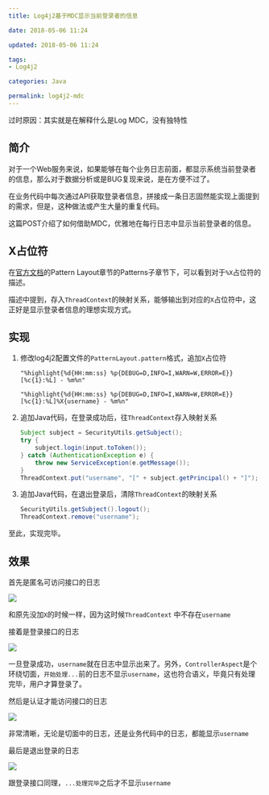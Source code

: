 ```yaml
---
title: Log4j2基于MDC显示当前登录者的信息

date: 2018-05-06 11:24

updated: 2018-05-06 11:24

tags:
- Log4j2

categories: Java

permalink: log4j2-mdc
---
```


过时原因：其实就是在解释什么是Log MDC，没有独特性

## 简介

对于一个Web服务来说，如果能够在每个业务日志前面，都显示系统当前登录者的信息，那么对于数据分析或是BUG复现来说，是在方便不过了。

在业务代码中每次通过API获取登录者信息，拼接成一条日志固然能实现上面提到的需求，但是，这种做法或产生大量的重复代码。

这篇POST介绍了如何借助MDC，优雅地在每行日志中显示当前登录者的信息。



## X占位符

在[官方文档](https://logging.apache.org/log4j/2.x/manual/layouts.html)的Pattern Layout章节的Patterns子章节下，可以看到对于`%X`占位符的描述。

描述中提到，存入`ThreadContext`的映射关系，能够输出到对应的`X`占位符中，这正好是显示登录者信息的理想实现方式。



## 实现

1. 修改log4j2配置文件的`PatternLayout.pattern`格式，追加`X`占位符

   ~~~
   "%highlight{%d{HH:mm:ss} %p{DEBUG=D,INFO=I,WARN=W,ERROR=E}} [%c{1}:%L] - %m%n"
   ~~~

   ~~~
   "%highlight{%d{HH:mm:ss} %p{DEBUG=D,INFO=I,WARN=W,ERROR=E}} [%c{1}:%L]%X{username} - %m%n"
   ~~~

   

2. 追加Java代码，在登录成功后，往`ThreadContext`存入映射关系

   ~~~java
   Subject subject = SecurityUtils.getSubject();
   try {
       subject.login(input.toToken());
   } catch (AuthenticationException e) {
       throw new ServiceException(e.getMessage());
   }
   ThreadContext.put("username", "[" + subject.getPrincipal() + "]");
   ~~~
   

3. 追加Java代码，在退出登录后，清除`ThreadContext`的映射关系

   ~~~java
   SecurityUtils.getSubject().logout();
   ThreadContext.remove("username");
   ~~~



至此，实现完毕。



## 效果

首先是匿名可访问接口的日志

![](/images/log4j2-mdc-01.png)

和原先没加`X`的时候一样，因为这时候`ThreadContext` 中不存在`username`



接着是登录接口的日志

![](/images/log4j2-mdc-02.png)

一旦登录成功，`username`就在日志中显示出来了。另外，`ControllerAspect`是个环绕切面，`开始处理...`前的日志不显示`username`，这也符合语义，毕竟只有处理完毕，用户才算登录了。



然后是认证才能访问接口的日志

![](/images/log4j2-mdc-03.png)

非常清晰，无论是切面中的日志，还是业务代码中的日志，都能显示`username`



最后是退出登录的日志

![](/images/log4j2-mdc-04.png)

跟登录接口同理，`...处理完毕`之后才不显示`username`